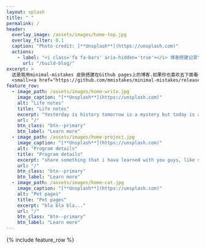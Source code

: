 ```yaml
---
layout: splash
title: " "
permalink: /
header:
  overlay_image: /assets/images/home-top.jpg
  overlay_filter: 0.1
  caption: "Photo credit: [**Unsplash**](https://unsplash.com)"
  actions:
    - label: "<i class='fa fa-bars' aria-hidden='true'></i> 博客搭建记录"
      url: "/build-blog/"
excerpt: >
  这是我用minimal-mistakes 皮肤搭建在Github pages上的博客.如果你也喜欢去下面看看吧！very cool！<br />
  <small><a href="https://github.com/mmistakes/minimal-mistakes/releases/tag/4.19.0">minimal-mistakes最新版本</a></small>
feature_row:
  - image_path: /assets/images/home-write.jpg
    image_caption: "[**Unsplash**](https://unsplash.com)"
    alt: "Life notes"
    title: "Life notes"
    excerpt: "Yesterday is history tomorrow is a mystery but today is a gift. That is why called the present."
    url: "/"
    btn_class: "btn--primary"
    btn_label: "Learn more"
  - image_path: /assets/images/home-project.jpg
    image_caption: "[**Unsplash**](https://unsplash.com)"
    alt: "Program details"
    title: "Program details"
    excerpt: "share something that i hava learned with you guys, like some programming tools, data analytics framework etc."
    url: "/"
    btn_class: "btn--primary"
    btn_label: "Learn more"
  - image_path: /assets/images/home-cat.jpg
    image_caption: "[**Unsplash**](https://unsplash.com)"
    alt: "Pet pages"
    title: "Pet pages"
    excerpt: "bla bla bla..."
    url: "/"
    btn_class: "btn--primary"
    btn_label: "Learn more"
---
```


{% include feature_row %}
